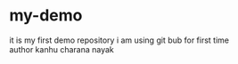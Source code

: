 # my-demo
it is my first demo repository
i am using git bub for first time
<br>
author kanhu charana nayak
